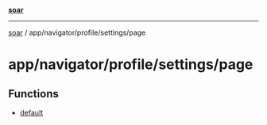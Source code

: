 [**soar**](../../../../../README.md)

***

[soar](../../../../../modules.md) / app/navigator/profile/settings/page

# app/navigator/profile/settings/page

## Functions

- [default](functions/default.md)
